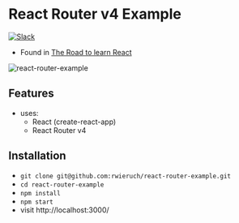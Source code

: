 # React Router v4 Example

[![Slack](https://slack-the-road-to-learn-react.wieruch.com/badge.svg)](https://slack-the-road-to-learn-react.wieruch.com/)

* Found in [The Road to learn React](https://roadtoreact.com/)

![react-router-example](https://user-images.githubusercontent.com/2479967/31482949-a9e6465a-af54-11e7-9c37-10a6746b9500.gif)

## Features

* uses:
  * React (create-react-app)
  * React Router v4

## Installation

* `git clone git@github.com:rwieruch/react-router-example.git`
* `cd react-router-example`
* `npm install`
* `npm start`
* visit http://localhost:3000/
